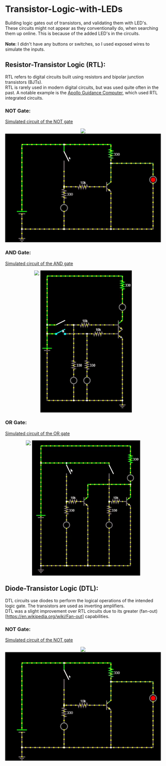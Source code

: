 # Transistor-Logic-with-LEDs
Building logic gates out of transistors, and validating them with LED's.<br>
These circuits might not appear as they conventionally do, when searching them up online. This is because of the added LED's in the circuits.<br>
<br>
<b>Note</b>: I didn't have any buttons or switches, so I used exposed wires to simulate the inputs.

## Resistor-Transistor Logic (RTL):
RTL refers to digital circuits built using resistors and bipolar junction transistors (BJTs).<br>
RTL is rarely used in modern digital circuits, but was used quite often in the past. A notable example is the [Apollo Guidance Computer](https://en.wikipedia.org/wiki/Apollo_Guidance_Computer), which used RTL integrated circuits. 

### NOT Gate:

[Simulated circuit of the NOT gate](https://www.falstad.com/circuit/circuitjs.html?cct=$+1+0.000005+10.20027730826997+52+5+50%0At+256+192+304+192+0+1+0.5625838956636969+0.6662815013523128+100%0Ag+0+336+0+368+0%0Ar+304+48+304+112+0+330%0Ar+176+192+240+192+0+10000%0As+144+48+144+128+0+0+false%0Aw+240+192+256+192+0%0Aw+304+112+304+176+0%0A162+448+112+448+224+2+default-led+1+0+0+0.01%0Aw+304+112+448+112+0%0Av+0+336+0+224+0+0+40+5+0+0+0.5%0Aw+0+224+0+48+0%0Aw+0+48+144+48+0%0Aw+144+48+304+48+0%0Aw+304+208+304+336+0%0Aw+448+224+448+336+0%0Aw+448+336+304+336+0%0Aw+304+336+144+336+0%0Ar+144+192+144+240+0+330%0A162+144+240+144+288+2+default-led+1+0+0+0.01%0Aw+144+128+144+192+0%0Aw+144+192+176+192+0%0Aw+144+288+144+336+0%0Aw+144+336+0+336+0%0A)

<p align="center" style="vertical-align: top; position: relative">
<img align="top" src="https://github.com/rajatKumar2000/Transistor-Logic-with-LEDs/blob/master/Media/RTL_NOT_physical.gif"/>
<img align="top" src="https://github.com/rajatKumar2000/Transistor-Logic-with-LEDs/blob/master/Media/RTL_NOT_falstad.gif"/>
</p>

### AND Gate:

[Simulated circuit of the AND gate](https://www.falstad.com/circuit/circuitjs.html?cct=$+1+0.000005+10.20027730826997+52+5+50%0Ag+368+512+368+528+0%0At+320+240+368+240+0+1+0.5666342366950331+0.654819748353891+100%0Ar+368+128+368+64+0+330%0At+320+272+368+272+0+1+0.5669831991589425+0.6559324256645581+100%0Aw+368+288+368+512+0%0Ar+272+240+192+240+0+10000%0Ar+240+272+320+272+0+10000%0A162+368+128+368+224+2+default-led+1+0+0+0.01%0Av+96+368+96+288+0+0+40+5+0+0+0.5%0Aw+96+64+368+64+0%0Aw+96+368+96+432+0%0Aw+240+512+368+512+0%0As+128+240+160+240+0+0+false%0A162+240+416+240+464+2+default-led+1+0+0+0.01%0Aw+320+240+272+240+0%0Ar+240+416+240+352+0+330%0Aw+240+352+240+272+0%0Ar+192+416+192+352+0+330%0A162+192+416+192+464+2+default-led+1+0+0+0.01%0Aw+192+352+192+240+0%0Aw+240+464+240+512+0%0Aw+240+512+192+512+0%0Aw+192+464+192+512+0%0Aw+192+512+96+512+0%0Aw+96+432+96+512+0%0Aw+160+240+192+240+0%0As+128+272+160+272+0+0+false%0Aw+160+272+240+272+0%0Aw+96+288+96+272+0%0Aw+96+272+128+272+0%0Aw+96+272+96+240+0%0Aw+96+240+128+240+0%0Aw+96+240+96+64+0%0A)

<p align="center" style="vertical-align: top; position: relative">
<img align="top" src="https://github.com/rajatKumar2000/Transistor-Logic-with-LEDs/blob/master/Media/RTL_AND_physical.gif"/>
<img align="top" src="https://github.com/rajatKumar2000/Transistor-Logic-with-LEDs/blob/master/Media/RTL_AND_falstad.gif"/>
</p>

### OR Gate:

[Simulated circuit of the OR gate](https://www.falstad.com/circuit/circuitjs.html?cct=$+1+0.000005+10.20027730826997+52+5+50%0Ag+96+512+96+528+0%0At+400+272+432+272+0+1+0.5705822351970268+0.6398227218979092+100%0Ar+352+272+400+272+0+10000%0Av+96+368+96+288+0+0+40+5+0+0+0.5%0A162+352+336+352+384+2+default-led+1+0+0+0.01%0Ar+352+336+352+272+0+330%0Ar+192+336+192+272+0+330%0A162+192+336+192+384+2+default-led+1+0+0+0.01%0Aw+96+368+96+512+0%0Ar+192+272+240+272+0+10000%0At+240+272+272+272+0+1+0.5705822351970268+0.6398227218979092+100%0Aw+432+240+432+256+0%0A162+432+160+432+208+2+default-led+1+0+0+0.01%0Ar+432+160+432+64+0+330%0Aw+96+64+432+64+0%0As+192+128+192+176+0+0+false%0Aw+192+224+192+272+0%0Aw+352+224+352+272+0%0As+352+128+352+176+0+0+false%0Aw+96+288+96+128+0%0Aw+192+384+192+512+0%0Aw+352+512+432+512+0%0Aw+432+288+432+512+0%0Aw+432+240+432+208+0%0Aw+352+384+352+512+0%0Aw+272+208+272+256+0%0Aw+272+288+272+512+0%0Aw+272+208+432+208+0%0Aw+352+128+192+128+0%0Aw+192+512+272+512+0%0Aw+272+512+352+512+0%0Aw+192+512+96+512+0%0Aw+96+128+192+128+0%0Aw+192+176+192+224+0%0Aw+352+176+352+224+0%0Aw+96+128+96+64+0%0A)

<p align="center" style="vertical-align: top; position: relative">
<img align="top" src="https://github.com/rajatKumar2000/Transistor-Logic-with-LEDs/blob/master/Media/RTL_OR_physical.gif"/>
<img align="top" src="https://github.com/rajatKumar2000/Transistor-Logic-with-LEDs/blob/master/Media/RTL_OR_falstad.gif"/>
</p>

## Diode-Transistor Logic (DTL):
DTL circuits use diodes to perform the logical operations of the intended logic gate. The transistors are used as inverting amplifiers.<br>
DTL was a slight improvement over RTL circuits due to its greater (fan-out)[https://en.wikipedia.org/wiki/Fan-out] capabilities.

### NOT Gate:

[Simulated circuit of the NOT gate](https://www.falstad.com/circuit/circuitjs.html?cct=$+1+0.000005+10.20027730826997+54+5+50%0Ag+336+272+336+320+0%0Ar+240+176+240+96+0+4700%0Ar+336+96+336+176+0+1000%0Aw+336+176+336+240+0%0Aw+240+96+336+96+0%0At+288+256+336+256+0+1+-1.2376823587603747+0.4400315265762501+100%0Ad+240+256+288+256+2+default%0Ad+240+256+192+256+2+default%0AL+160+256+96+256+0+0+false+5+0%0AR+240+96+144+96+0+0+40+5+0+0+0.5%0Aw+240+176+240+224+0%0Aw+240+224+240+256+0%0A162+336+176+416+176+2+default-led+1+0+0+0.01%0Ag+416+176+416+224+0%0Ag+160+336+160+352+0%0A162+160+288+160+336+2+default-led+1+0+0+0.01%0Ar+160+256+160+288+0+1000%0Aw+160+256+192+256+0%0A)

<p align="center" style="vertical-align: top; position: relative">
<img align="top" src="https://github.com/rajatKumar2000/Transistor-Logic-with-LEDs/blob/master/Media/DTL_NOT_physical.gif"/>
<img align="top" src="https://github.com/rajatKumar2000/Transistor-Logic-with-LEDs/blob/master/Media/RTL_NOT_falstad.gif"/>
</p>
